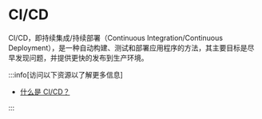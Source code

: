 # CI/CD

CI/CD，即持续集成/持续部署（Continuous Integration/Continuous Deployment），是一种自动构建、测试和部署应用程序的方法，其主要目标是尽早发现问题，并提供更快的发布到生产环境。

:::info[访问以下资源以了解更多信息]

- [什么是 CI/CD？](https://about.gitlab.com/topics/ci-cd/)

:::
